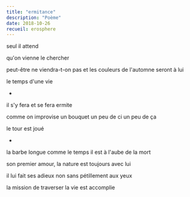 ```yaml
---
title: "ermitance"
description: "Poème"
date: 2018-10-26
recueil: erosphere
---
```


seul
il attend

qu'on vienne le chercher

peut-être ne viendra-t-on pas
et les couleurs de l'automne seront à lui

le temps d'une vie

*

il s'y fera
et se fera ermite

comme on improvise un bouquet
un peu de ci un peu de ça

le tour est joué

*

la barbe longue comme le temps
il est à l'aube de la mort

son premier amour, la nature
est toujours avec lui

il lui fait ses adieux
non sans pétillement aux yeux

la mission de traverser la vie
est accomplie
